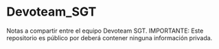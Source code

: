 # Devoteam_SGT
Notas a compartir entre el equipo Devoteam SGT.
IMPORTANTE: Este repositorio es público por deberá contener ninguna información privada.
